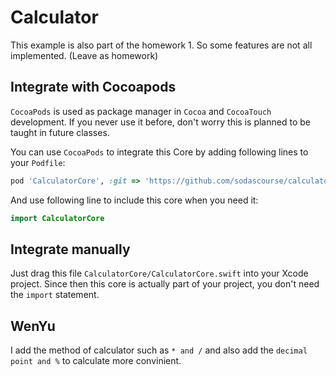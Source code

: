 # Calculator

This example is also part of the homework 1. So some features are not all implemented. (Leave as homework)

## Integrate with Cocoapods

`CocoaPods` is used as package manager in `Cocoa` and `CocoaTouch` development. If you never use it before, don't worry
this is planned to be taught in future classes.

You can use `CocoaPods` to integrate this Core by adding following lines to your `Podfile`:
```ruby
pod 'CalculatorCore', :git => 'https://github.com/sodascourse/calculator.git', :branch => 'master'
```

And use following line to include this core when you need it:
```swift
import CalculatorCore
```

## Integrate manually

Just drag this file `CalculatorCore/CalculatorCore.swift` into your Xcode project. Since then this core is actually
part of your project, you don't need the `import` statement.


## WenYu

I add the method of calculator such as ```* and /```
and also add the ```decimal point and %``` to calculate more convinient.

